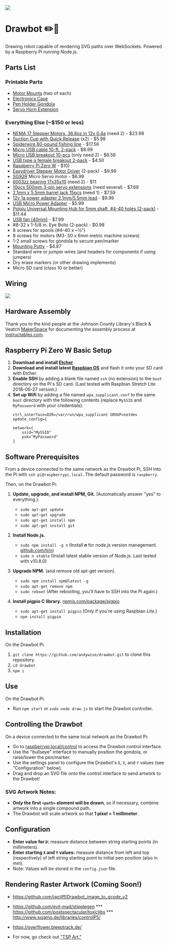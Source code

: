 ![](drawbot.gif)

# Drawbot ✏️🤖

Drawing robot capable of rendering SVG paths over WebSockets. Powered by a Raspberry Pi running Node.js.

## Parts List
### Printable Parts
* [Motor Mounts](https://www.thingiverse.com/thing:3054707) (two of each)
* [Electronics Case](https://www.thingiverse.com/thing:3058312)
* [Pen Holder Gondola](https://www.thingiverse.com/thing:372244)
* [Servo Horn Extension](https://www.thingiverse.com/thing:2427037)

### Everything Else (~$150 or less)

* [NEMA 17 Stepper Motors, 36.8oz.in 12v 0.4a](https://www.amazon.com/Stepping-Motor-26Ncm-36-8oz-Printer/dp/B00PNEQ9T4) (need 2) - $23.98
* [Suction Cup with Quick Release](https://www.harborfreight.com/suction-cup-with-quick-release-62715.html) (x2) - $5.98
* [Spiderwire 80-pound fishing line](https://www.amazon.com/gp/product/B00LDYLVVO/ref=oh_aui_search_detailpage?ie=UTF8&psc=1) - $17.56
* [Micro USB cable 10-ft. 2-pack](https://www.amazon.com/Android-Extremely-Durable-Charging-Generation/dp/B01NAG0YPD/ref=sr_1_8) - $8.99
* [Micro USB breakout 10-pcs](https://www.amazon.com/MagiDeal-10pcs-Female-Pinboard-2-54mm/dp/B0183KF7TM/ref=sr_1_4) (only need 2) - $6.59
* [USB type a female breakout 2-pack](https://www.ebay.com/itm/USB-2-0-Type-A-Female-Breakout-Board-2-54mm-Header-Gold-plated-Pack-of-2/302540094106) - $4.50
* [Raspberry Pi Zero W](http://www.microcenter.com/product/486575/Zero_W) - $10)
* [Easydriver Stepper Motor Driver](https://www.amazon.com/Cylewet-Easydriver-Stepper-Headers-Screwdriver/dp/B073D4H4F4/ref=sr_1_cc_1) (2-pack) - $9.99
* [SG92R](http://www.microcenter.com/product/454408/Micro_Servo) Micro Servo motor - $6.99
* [6003zz bearing 17x35x10](https://www.amazon.com/VXB-6003ZZ-Bearing-17x35x10-Shielded/dp/B002BBCO32/ref=sr_1_1) (need 2) - $11
* [10pcs 500mm 3-pin servo extensions](https://www.amazon.com/White-Terminal-Female-Extension-Airplane/dp/B01HLUZO4S/) (need several) - $7.69
* [2.1mm x 5.5mm barrel jack 15pcs](https://www.amazon.com/15PCS-Power-Socket-Barrel-Type-DC-005/dp/B00W944ACE/ref=sr_1_5) (need 1) - $7.59
* [12v 1a power adapter 2.1mm/5.5mm lead](https://www.amazon.com/Dericam-Power-Adapter-Supply-1000mA/dp/B01N3SNRE4/ref=sr_1_3) - $9.99
* [USB Micro Power Adapter](https://www.amazon.com/Keyestudio-Raspberry-Supply-Adapter-Charger/dp/B073RBXX2G/ref=sr_1_20) - $5.99
* [Pololu Universal Mounting Hub for 5mm shaft, #4-40 holes (2-pack)](https://www.pololu.com/product/1203) - $11.44
* [USB fan (40mm)](https://www.amazon.com/gp/product/B071JB9WYB/) - $7.99
* \#8-32 x 1-5/8 in. Eye Bolts (2-pack) - $0.98
* 8 screws for spools (#4-40 x ~½")
* 8 screws for motors (M3-.50 x 6mm metric machine screws)
* 1-2 small screws for gondola to secure pen/marker
* [Mounting Putty](https://www.amazon.com/Loctite-Fun-Tak-Mounting-2-Ounce-1087306/dp/B001F57ZPW) - $4.87
* Standard wire or jumper wires (and headers for components if using jumpers)
* Dry erase markers (or other drawing implements)
* Micro SD card (class 10 or better)

## Wiring

![](wiring/drawbot_wiring.jpg)

## Hardware Assembly

Thank you to the kind people at the Johnson County Library's Black & Veatch [MakerSpace](https://www.jocolibrary.org/makerspace) for documenting the assembly process at [instructables.com](https://www.instructables.com/id/Drawbot/).

## Raspberry Pi Zero W Basic Setup
1. **Download and install [Etcher](https://etcher.io/)**.
2. **Download and install latest [Raspbian OS](https://www.raspberrypi.org/downloads/raspbian/)** and flash it onto your SD card with Etcher.
3. **Enable SSH** by adding a blank file named `ssh` (no extension) to the `boot` directory on the Pi's SD card. (Last tested with Raspbian Stretch Lite 2018-06-27 version.)
4. **Set up Wifi** by adding a file named `wpa_supplicant.conf` to the same `boot` directory with the following contents (replace `MySSID` and `MyPassword` with your credentials):  
	```
	ctrl_interface=DIR=/var/run/wpa_supplicant GROUP=netdev
	update_config=1
		
	network={ 
		ssid="MySSID" 
		psk="MyPassword" 
	}
	```

## Software Prerequisites
From a device connected to the same network as the Drawbot Pi, SSH into the Pi with `ssh pi@raspberrypi.local`. The default password is `raspberry`.

Then, on the Drawbot Pi:

1. **Update, upgrade, and install NPM, Git.** (Automatically answer "yes" to everything.):
	* `sudo apt-get update`
	* `sudo apt-get upgrade`
	* `sudo apt-get install npm`
	* `sudo apt-get install git`

2. **Install Node.js.**
	* `sudo npm install -g n` (Install **n** for node.js version management. [github.com/tj/n](https://github.com/tj/n))
	* `sudo n stable` (Install latest stable version of Node.js. Last tested with v10.8.0)

3. **Upgrade NPM.** (and remove old apt-get version).
	* `sudo npm install npm@latest -g`
	* `sudo apt-get remove npm`
	* `sudo reboot` (After rebooting, you'll have to SSH into the Pi again.)

4. **Install pigpio C library.** [npmjs.com/package/pigpio](https://www.npmjs.com/package/pigpio)
	* `sudo apt-get install pigpio` (Only if you're using Raspbian *Lite*.)
	* `npm install pigpio`

## Installation
On the Drawbot Pi:

1. `git clone https://github.com/andywise/drawbot.git` to clone this repository.
2. `cd drawbot`
3. `npm i`

## Use
On the Drawbot Pi:

* Run `npm start` or `sudo node draw.js` to start the Drawbot controller.

## Controlling the Drawbot
On a device connected to the same local network as the Drawbot Pi:

* Go to [raspberrypi.local/control](http://raspberrypi.local/control) to access the Drawbot control interface.
* Use the "bullseye" interface to manually position the gondola, or raise/lower the pen/marker.
* Use the settings panel to configure the Drawbot's `D`, `X`, and `Y` values (see "Configuration" below).
* Drag and drop an SVG file onto the control interface to send artwork to the Drawbot!

### SVG Artwork Notes:
* **Only the first `<path>` element will be drawn**, so if necessary, combine artwork into a single compound path.
* The Drawbot will scale artwork so that **1 pixel = 1 millimeter**.

## Configuration
* **Enter value for `D`:** measure distance between string starting points (in millimeters).
* **Enter starting `X` and `Y` values:** measure distance from left and top (respectively) of left string starting point to initial pen position (also in mm).
* Note: Values will be stored in the `config.json` file.

## Rendering Raster Artwork (Coming Soon!)
* https://github.com/jwcliff/Drawbot_image_to_gcode_v2
* https://github.com/evil-mad/stipplegen 
*** https://github.com/postspectacular/toxiclibs
*** http://www.sojamo.de/libraries/controlP5/

* https://overflower.bleeptrack.de/

* For now, go check out ["TSP Art."](https://wiki.evilmadscientist.com/TSP_art)
